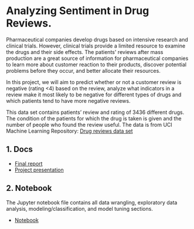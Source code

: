 # Analyzing Sentiment in Drug Reviews.

Pharmaceutical companies develop drugs based on intensive research and clinical trials. However, clinical trials provide a limited resource to examine the drugs and their side effects. The patients' reviews after mass production are a great source of information for pharmaceutical companies to learn more about customer reaction to their products, discover potential problems before they occur, and better allocate their resources. 

In this project, we will aim to predict whether or not a customer review is negative (rating <4) based on the review, analyze what indicators in a review make it most likely to be negative for different types of drugs and which patients tend to have more negative reviews.

This data set contains patients’ review and rating of 3436 different drugs. The condition of the patients for which the drug is taken is given and the number of people who found the review useful. The data is from UCI Machine Learning Repository:
[Drug reviews data set](https://archive.ics.uci.edu/ml/datasets/Drug+Review+Dataset+%28Drugs.com%29)
## 1. Docs
- [Final report](https://github.com/atshirazi/Drug_review/blob/main/docs/Drug%20review%20project%20report.pdf)
- [Project presentation](https://github.com/atshirazi/Drug_review/blob/main/docs/Drug_review_presentation.pdf)
## 2. Notebook
The Jupyter notebook file contains all data wrangling, exploratory data analysis, modeling/classification, and model tuning sections.
- [Notebook](https://github.com/atshirazi/Drug_review/blob/main/Notebook/Analyzing%20sentiment%20in%20drug%20reviews.ipynb)
